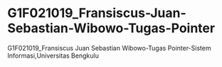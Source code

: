 # G1F021019_Fransiscus-Juan-Sebastian-Wibowo-Tugas-Pointer
G1F021019_Fransiscus Juan Sebastian Wibowo-Tugas Pointer-Sistem Informasi,Universitas Bengkulu
